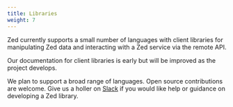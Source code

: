 ```yaml
---
title: Libraries
weight: 7
---
```


Zed currently supports a small number of languages
with client libraries for manipulating Zed data and interacting
with a Zed service via the remote API.

Our documentation for client libraries is early but will
be improved as the project develops.

We plan to support a broad range of languages.  Open source contributions
are welcome.  Give us a holler on [Slack](https://www.brimdata.io/join-slack/)
if you would like help or guidance on developing a Zed library.
